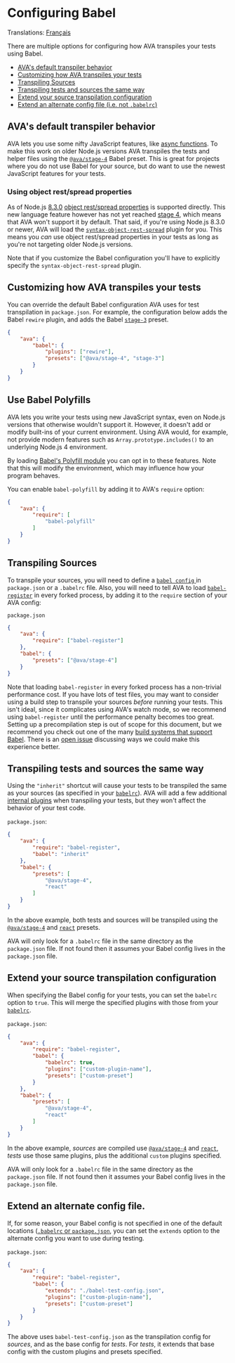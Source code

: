 # Configuring Babel

Translations: [Français](https://github.com/avajs/ava-docs/blob/master/fr_FR/docs/recipes/babelrc.md)

There are multiple options for configuring how AVA transpiles your tests using Babel.

 - [AVA's default transpiler behavior](#avas-default-transpiler-behavior)
 - [Customizing how AVA transpiles your tests](#customizing-how-ava-transpiles-your-tests)
 - [Transpiling Sources](#transpiling-sources)
 - [Transpiling tests and sources the same way](#transpiling-tests-and-sources-the-same-way)
 - [Extend your source transpilation configuration](#extend-your-source-transpilation-configuration)
 - [Extend an alternate config file (i.e. not `.babelrc`)](#extend-an-alternate-config-file)

## AVA's default transpiler behavior

AVA lets you use some nifty JavaScript features, like [async functions](https://github.com/avajs/ava#async-function-support). To make this work on older Node.js versions AVA transpiles the tests and helper files using the [`@ava/stage-4`](https://github.com/avajs/babel-preset-stage-4) Babel preset. This is great for projects where you do not use Babel for your source, but do want to use the newest JavaScript features for your tests.

### Using object rest/spread properties

As of Node.js [8.3.0](https://github.com/nodejs/node/blob/v8.3.0/doc/changelogs/CHANGELOG_V8.md#8.3.0) [object rest/spread properties](https://github.com/tc39/proposal-object-rest-spread) is supported directly. This new language feature however has not yet reached [stage 4](http://2ality.com/2015/11/tc39-process.html#stage-4-finished), which means that AVA won't support it by default. That said, if you're using Node.js 8.3.0 or newer, AVA will load the [`syntax-object-rest-spread`](https://www.npmjs.com/package/babel-plugin-syntax-object-rest-spread) plugin for you. This means you *can* use object rest/spread properties in your tests as long as you're not targeting older Node.js versions.

Note that if you customize the Babel configuration you'll have to explicitly specify the `syntax-object-rest-spread` plugin.

## Customizing how AVA transpiles your tests

You can override the default Babel configuration AVA uses for test transpilation in `package.json`. For example, the configuration below adds the Babel `rewire` plugin, and adds the Babel [`stage-3`](http://babeljs.io/docs/plugins/preset-stage-3/) preset.

```json
{
	"ava": {
		"babel": {
			"plugins": ["rewire"],
			"presets": ["@ava/stage-4", "stage-3"]
		}
	}
}
```

## Use Babel Polyfills

AVA lets you write your tests using new JavaScript syntax, even on Node.js versions that otherwise wouldn't support it. However, it doesn't add or modify built-ins of your current environment. Using AVA would, for example, not provide modern features such as `Array.prototype.includes()` to an underlying Node.js 4 environment.

By loading [Babel's Polyfill module](https://babeljs.io/docs/usage/polyfill/) you can opt in to these features. Note that this will modify the environment, which may influence how your program behaves.

You can enable `babel-polyfill` by adding it to AVA's `require` option:

```json
{
	"ava": {
		"require": [
			"babel-polyfill"
		]
	}
}
```

## Transpiling Sources

To transpile your sources, you will need to define a [`babel config` ](http://babeljs.io/docs/usage/babelrc/) in `package.json` or a `.babelrc` file. Also, you will need to tell AVA to load [`babel-register`](http://babeljs.io/docs/usage/require/) in every forked process, by adding it to the `require` section of your AVA config:

`package.json`

```json
{
	"ava": {
		"require": ["babel-register"]
	},
	"babel": {
		"presets": ["@ava/stage-4"]
	}
}
```

Note that loading `babel-register` in every forked process has a non-trivial performance cost. If you have lots of test files, you may want to consider using a build step to transpile your sources *before* running your tests. This isn't ideal, since it complicates using AVA's watch mode, so we recommend using `babel-register` until the performance penalty becomes too great. Setting up a precompilation step is out of scope for this document, but we recommend you check out one of the many [build systems that support Babel](http://babeljs.io/docs/setup/). There is an [open issue](https://github.com/avajs/ava/issues/577) discussing ways we could make this experience better.

## Transpiling tests and sources the same way

Using the `"inherit"` shortcut will cause your tests to be transpiled the same as your sources (as specified in your [`babelrc`](http://babeljs.io/docs/usage/babelrc/)). AVA will add a few additional [internal plugins](#notes) when transpiling your tests, but they won't affect the behavior of your test code.

`package.json`:

```json
{
	"ava": {
		"require": "babel-register",
		"babel": "inherit"
	},
	"babel": {
		"presets": [
			"@ava/stage-4",
			"react"
		]
	}
}
```

In the above example, both tests and sources will be transpiled using the [`@ava/stage-4`](https://github.com/avajs/babel-preset-stage-4) and [`react`](http://babeljs.io/docs/plugins/preset-react/) presets.

AVA will only look for a `.babelrc` file in the same directory as the `package.json` file. If not found then it assumes your Babel config lives in the `package.json` file.

## Extend your source transpilation configuration

When specifying the Babel config for your tests, you can set the `babelrc` option to `true`. This will merge the specified plugins with those from your [`babelrc`](http://babeljs.io/docs/usage/babelrc/).

`package.json`:

```json
{
	"ava": {
		"require": "babel-register",
		"babel": {
			"babelrc": true,
			"plugins": ["custom-plugin-name"],
			"presets": ["custom-preset"]
		}
	},
	"babel": {
		"presets": [
			"@ava/stage-4",
			"react"
		]
	}
}
```

In the above example, *sources* are compiled use [`@ava/stage-4`](https://github.com/avajs/babel-preset-stage-4) and [`react`](http://babeljs.io/docs/plugins/preset-react/), *tests* use those same plugins, plus the additional `custom` plugins specified.

AVA will only look for a `.babelrc` file in the same directory as the `package.json` file. If not found then it assumes your Babel config lives in the `package.json` file.

## Extend an alternate config file.

If, for some reason, your Babel config is not specified in one of the default locations ([`.babelrc` or `package.json`](http://babeljs.io/docs/usage/babelrc/), you can set the `extends` option to the alternate config you want to use during testing.

`package.json`:

```json
{
	"ava": {
		"require": "babel-register",
		"babel": {
			"extends": "./babel-test-config.json",
			"plugins": ["custom-plugin-name"],
			"presets": ["custom-preset"]
		}
	}
}
```

The above uses `babel-test-config.json` as the transpilation config for *sources*, and as the base config for *tests*. For *tests*, it extends that base config with the custom plugins and presets specified.
